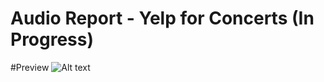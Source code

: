 # Audio Report - Yelp for Concerts (In Progress)


#Preview
![Alt text](https://github.com/mmartinez8020/Live/blob/master/preview.png)
